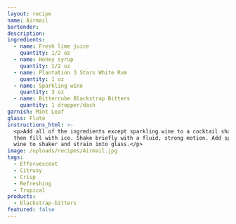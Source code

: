 ```yaml
---
layout: recipe
name: Airmail
bartender:
description:
ingredients:
  - name: Fresh lime juice
    quantity: 1/2 oz
  - name: Honey syrup
    quantity: 1/2 oz
  - name: Plantation 3 Stars White Rum
    quantity: 1 oz
  - name: Sparkling wine
    quantity: 3 oz
  - name: Bittercube Blackstrap Bitters
    quantity: 1 dropper/dash
garnish: Mint Leaf
glass: Flute
instructions_html: >-
  <p>Add all of the ingredients except sparkling wine to a cocktail shaker and
  then fill with ice. Shake briefly with a fluid, strong motion. Add sparkling
  wine to shaker and strain into glass.</p>
image: /uploads/recipes/Airmail.jpg
tags:
  - Effervescent
  - Citrusy
  - Crisp
  - Refreshing
  - Tropical
products:
  - blackstrap-bitters
featured: false
---
```



